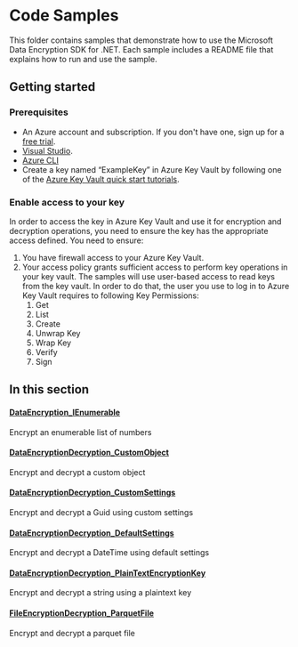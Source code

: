# Code Samples

This folder contains samples that demonstrate how to use the Microsoft Data Encryption SDK for .NET. Each sample includes a README file that explains how to run and use the sample.

## Getting started

### Prerequisites

* An Azure account and subscription. If you don't have one, sign up for a [free trial](https://aka.ms/azurefree).
* [Visual Studio](https://aka.ms/getvs).
* [Azure CLI](https://docs.microsoft.com/cli/azure/install-azure-cli)
* Create a key named “ExampleKey” in Azure Key Vault by following one of the [Azure Key Vault quick start tutorials](https://docs.microsoft.com/azure/key-vault/keys/quick-create-portal).

### Enable access to your key

In order to access the key in Azure Key Vault and use it for encryption and decryption operations, you need to ensure the key has the appropriate access defined. You need to ensure:

1. You have firewall access to your Azure Key Vault.
1. Your access policy grants sufficient access to perform key operations in your key vault. The samples will use user-based access to read keys from the key vault. In order to do that, the user you use to log in to Azure Key Vault requires to following Key Permissions:
   1. Get
   1. List
   1. Create
   1. Unwrap Key
   1. Wrap Key
   1. Verify
   1. Sign

## In this section

#### [DataEncryption_IEnumerable](DataEncryption_IEnumerable)
Encrypt an enumerable list of numbers

#### [DataEncryptionDecryption_CustomObject](DataEncryptionDecryption_CustomObject)
Encrypt and decrypt a custom object

#### [DataEncryptionDecryption_CustomSettings](DataEncryptionDecryption_CustomSettings)
Encrypt and decrypt a Guid using custom settings

#### [DataEncryptionDecryption_DefaultSettings](DataEncryptionDecryption_DefaultSettings)
Encrypt and decrypt a DateTime using default settings

#### [DataEncryptionDecryption_PlainTextEncryptionKey](DataEncryptionDecryption_PlainTextEncryptionKey)
Encrypt and decrypt a string using a plaintext key

#### [FileEncryptionDecryption_ParquetFile](FileEncryptionDecryption_ParquetFile)
Encrypt and decrypt a parquet file
